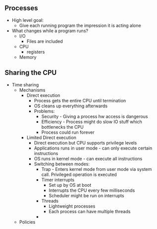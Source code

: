 ## Processes
- High level goal:
  - Give each running program the impression it is acting alone
- What changes while a program runs?
  - I/O
    - Files are included
  - CPU
    - registers
  - Memory

## Sharing the CPU
- Time sharing
  - Mechanisms
    - Direct execution
      - Process gets the entire CPU until termination
      - OS cleans up everything afterwards
      - Problems:
        - Security - Giving a process hw access is dangerous
        - Efficiency - Process might do slow IO stuff which bottlenecks the CPU
        - Process could run forever
    - Limited Direct execution
      - Direct execution but CPU supports privilege levels
      - Applications runs in user mode - can only execute certain instructions
      - OS runs in kernel mode - can execute all instructions
      - Switching between modes:
        - Trap - Enters kernel mode from user mode via system call. Privileged operation is executed
        - Timer interrupts
          - Set up by OS at boot
          - Interrupts the CPU every few milliseconds
          - Scheduler might be run on interrupts
        - Threads
          - Lightweight processes
          - Each process can have multiple threads
        - 
  - Policies
